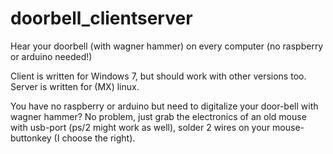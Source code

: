 # doorbell_clientserver
Hear your doorbell (with wagner hammer) on every computer (no raspberry or arduino needed!)

Client is written for Windows 7, but should work with other versions too. Server is written for (MX) linux.

You have no raspberry or arduino but need to digitalize your door-bell with wagner hammer? No problem, just grab the electronics of an old mouse with usb-port (ps/2 might work as well), solder 2 wires on your mouse-buttonkey (I choose the right).
